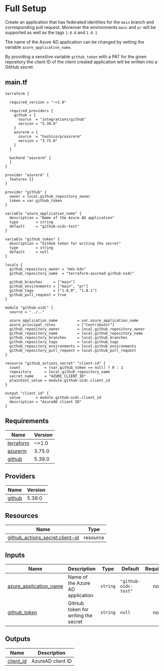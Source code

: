 # Full Setup

Create an application that has federated identities for the `main` branch and corresponding pull request. Moreover the environments `main` and `pr` will be supported as well as the tags `1.0.0` and `1.0.1`

The name of the Azure AD application can be changed by setting the variable `azure_application_name`.

By providing a sensitive variable `github_token` with a PAT for the given repository the client ID of the client created application will be written into a GitHub secret.

<!-- BEGIN_TF_DOCS -->


## main.tf

```hcl
terraform {

  required_version = "~>1.0"

  required_providers {
    github = {
      source  = "integrations/github"
      version = "5.39.0"
    }
    azurerm = {
      source  = "hashicorp/azurerm"
      version = "3.75.0"
    }
  }

  backend "azurerm" {
  }
}

provider "azurerm" {
  features {}
}

provider "github" {
  owner = local.github_repository_owner
  token = var.github_token
}

variable "azure_application_name" {
  description = "Name of the Azure AD application"
  type        = string
  default     = "github-oidc-test"
}

variable "github_token" {
  description = "GitHub token for writing the secret"
  type        = string
  default     = null
}

locals {
  github_repository_owner = "m4s-b3n"
  github_repository_name  = "terraform-azuread-github-oidc"

  github_branches     = ["main"]
  github_environments = ["main", "pr"]
  github_tags         = ["1.0.0", "1.0.1"]
  github_pull_request = true
}

module "github-oidc" {
  source = "../.."

  azure_application_name         = var.azure_application_name
  azure_principal_roles          = ["Contributor"]
  github_repository_owner        = local.github_repository_owner
  github_repository_name         = local.github_repository_name
  github_repository_branches     = local.github_branches
  github_repository_tags         = local.github_tags
  github_repository_environments = local.github_environments
  github_repository_pull_request = local.github_pull_request
}

resource "github_actions_secret" "client-id" {
  count           = (var.github_token == null) ? 0 : 1
  repository      = local.github_repository_name
  secret_name     = "AZURE_CLIENT_ID"
  plaintext_value = module.github-oidc.client_id
}

output "client_id" {
  value       = module.github-oidc.client_id
  description = "AzureAD client ID"
}
```

## Requirements

| Name | Version |
|------|---------|
| <a name="requirement_terraform"></a> [terraform](#requirement\_terraform) | ~>1.0 |
| <a name="requirement_azurerm"></a> [azurerm](#requirement\_azurerm) | 3.75.0 |
| <a name="requirement_github"></a> [github](#requirement\_github) | 5.39.0 |

## Providers

| Name | Version |
|------|---------|
| <a name="provider_github"></a> [github](#provider\_github) | 5.39.0 |

## Resources

| Name | Type |
|------|------|
| [github_actions_secret.client-id](https://registry.terraform.io/providers/integrations/github/5.39.0/docs/resources/actions_secret) | resource |

## Inputs

| Name | Description | Type | Default | Required |
|------|-------------|------|---------|:--------:|
| <a name="input_azure_application_name"></a> [azure\_application\_name](#input\_azure\_application\_name) | Name of the Azure AD application | `string` | `"github-oidc-test"` | no |
| <a name="input_github_token"></a> [github\_token](#input\_github\_token) | GitHub token for writing the secret | `string` | `null` | no |

## Outputs

| Name | Description |
|------|-------------|
| <a name="output_client_id"></a> [client\_id](#output\_client\_id) | AzureAD client ID |


<!-- END_TF_DOCS -->